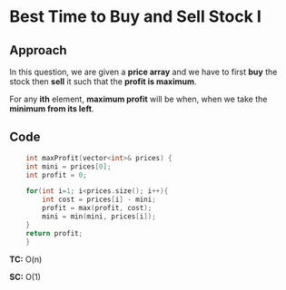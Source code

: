 # Best Time to Buy and Sell Stock I

## Approach

In this question, we are given a **price array** and we have to first **buy** the stock then **sell** it such that the **profit is maximum**.

For any **ith** element, **maximum profit** will be when, when we take the **minimum from its left**.

## Code

```c++
    int maxProfit(vector<int>& prices) {
    int mini = prices[0];
    int profit = 0;

    for(int i=1; i<prices.size(); i++){
        int cost = prices[i] - mini;
        profit = max(profit, cost);
        mini = min(mini, prices[i]);
    }
    return profit;
    }
```

**TC:** O(n)

**SC:** O(1)
